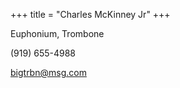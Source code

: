 +++
title = "Charles McKinney Jr"
+++

Euphonium, Trombone

<!--more-->

(919) 655-4988

bigtrbn@msg.com
